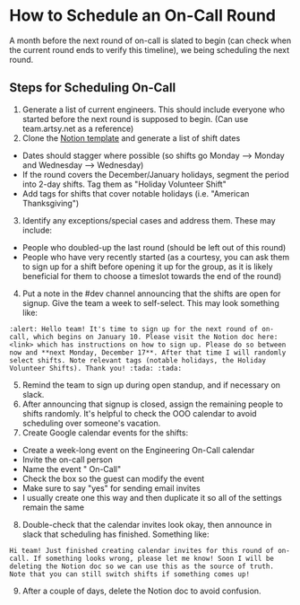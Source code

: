 # How to Schedule an On-Call Round

A month before the next round of on-call is slated to begin (can check when the current round ends to verify this timeline), we being scheduling the next round.

## Steps for Scheduling On-Call
1. Generate a list of current engineers. This should include everyone who started before the next round is supposed to begin. (Can use team.artsy.net as a reference)
2. Clone the [Notion template](https://www.notion.so/artsy/Template-On-Call-Scheduling-20079a4d56634b29bebfa80a6813c800) and generate a list of shift dates
  - Dates should stagger where possible (so shifts go Monday --> Monday and Wednesday --> Wednesday)
  - If the round covers the December/January holidays, segment the period into 2-day shifts. Tag them as "Holiday Volunteer Shift"
  - Add tags for shifts that cover notable holidays (i.e. "American Thanksgiving")
3. Identify any exceptions/special cases and address them. These may include:
  - People who doubled-up the last round (should be left out of this round)
  - People who have very recently started (as a courtesy, you can ask them to sign up for a shift before opening it up for the group, as it is likely beneficial for them to choose a timeslot towards the end of the round)
4. Put a note in the #dev channel announcing that the shifts are open for signup. Give the team a week to self-select. This may look something like:
```
:alert: Hello team! It's time to sign up for the next round of on-call, which begins on January 10. Please visit the Notion doc here: <link> which has instructions on how to sign up. Please do so between now and **next Monday, December 17**. After that time I will randomly select shifts. Note relevant tags (notable holidays, the Holiday Volunteer Shifts). Thank you! :tada: :tada:
```
5. Remind the team to sign up during open standup, and if necessary on slack.
6. After announcing that signup is closed, assign the remaining people to shifts randomly. It's helpful to check the OOO calendar to avoid scheduling over someone's vacation.
7. Create Google calendar events for the shifts:
  - Create a week-long event on the Engineering On-Call calendar
  - Invite the on-call person
  - Name the event "<their name> On-Call"
  - Check the box so the guest can modify the event
  - Make sure to say "yes" for sending email invites
  - I usually create one this way and then duplicate it so all of the settings remain the same
8. Double-check that the calendar invites look okay, then announce in slack that scheduling has finished. Something like:
```
Hi team! Just finished creating calendar invites for this round of on-call. If something looks wrong, please let me know! Soon I will be deleting the Notion doc so we can use this as the source of truth. Note that you can still switch shifts if something comes up!
```
9. After a couple of days, delete the Notion doc to avoid confusion.
